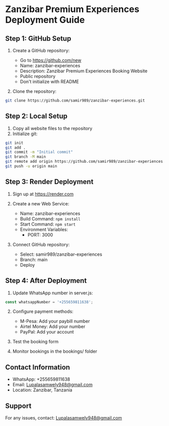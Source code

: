 # Zanzibar Premium Experiences Deployment Guide

## Step 1: GitHub Setup

1. Create a GitHub repository:
   - Go to https://github.com/new
   - Name: zanzibar-experiences
   - Description: Zanzibar Premium Experiences Booking Website
   - Public repository
   - Don't initialize with README

2. Clone the repository:
```bash
git clone https://github.com/samir989/zanzibar-experiences.git
```

## Step 2: Local Setup

1. Copy all website files to the repository
2. Initialize git:
```bash
git init
git add .
git commit -m "Initial commit"
git branch -M main
git remote add origin https://github.com/samir989/zanzibar-experiences.git
git push -u origin main
```

## Step 3: Render Deployment

1. Sign up at https://render.com
2. Create a new Web Service:
   - Name: zanzibar-experiences
   - Build Command: `npm install`
   - Start Command: `npm start`
   - Environment Variables:
     - PORT: 3000

3. Connect GitHub repository:
   - Select: samir989/zanzibar-experiences
   - Branch: main
   - Deploy

## Step 4: After Deployment

1. Update WhatsApp number in server.js:
```javascript
const whatsappNumber = '+255659811638';
```

2. Configure payment methods:
   - M-Pesa: Add your paybill number
   - Airtel Money: Add your number
   - PayPal: Add your account

3. Test the booking form
4. Monitor bookings in the bookings/ folder

## Contact Information

- WhatsApp: +255659811638
- Email: Lupalasamwely948@gmail.com
- Location: Zanzibar, Tanzania

## Support

For any issues, contact: Lupalasamwely948@gmail.com
